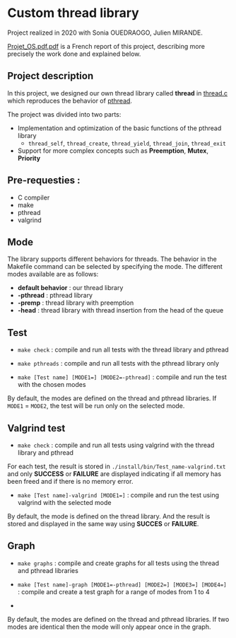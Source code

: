 # Custom thread library
Project realized in 2020 with Sonia OUEDRAOGO, Julien MIRANDE.

[Projet_OS.pdf.pdf](Projet_OS.pdf.pdf) is a French report of this project, describing more precisely the work done and explained below.

## Project description
In this project, we designed our own thread library called **thread** in [thread.c](https://github.com/tpemeja/Projects/blob/main/Thread%20support%20library/src/thread/thread.c) which reproduces the behavior of [pthread](https://pubs.opengroup.org/onlinepubs/7908799/xsh/pthread.h.html).

The project was divided into two parts:
- Implementation and optimization of the basic functions of the pthread library
  - ```thread_self```, ```thread_create```, ```thread_yield```, ```thread_join```, ```thread_exit```
- Support for more complex concepts such as **Preemption**, **Mutex**, **Priority**

## Pre-requesties :
- C compiler
- make
- pthread
- valgrind

## Mode
The library supports different behaviors for threads. The behavior in the Makefile command can be selected by specifying the mode.
The different modes available are as follows:
- **default behavior** : our thread library
- **-pthread** : pthread library
- **-premp** : thread library with preemption
- **-head** : thread library with thread insertion from the head of the queue

##  Test
- ```make check``` :  compile and run all tests with the thread library and pthread

- ```make pthreads``` :  compile and run all tests with the pthread library only

- ```make [Test name] [MODE1=] [MODE2=-pthread]``` :  compile and run the test with the chosen modes

By default, the modes are defined on the thread and pthread libraries. If ``MODE1`` = ``MODE2``, the test will be run only on the selected mode.

##  Valgrind test
- ```make check``` : compile and run all tests using valgrind with the thread library and pthread

For each test, the result is stored in ```./install/bin/Test_name-valgrind.txt``` and only **SUCCESS** or **FAILURE** are displayed indicating if all memory has been freed and if there is no memory error.

- ```make [Test name]-valgrind [MODE1=]``` : compile and run the test using valgrind with the selected mode

By default, the mode is defined on the thread library. And the result is stored and displayed in the same way using **SUCCES** or **FAILURE**.

##  Graph
- ```make graphs``` : compile and create graphs for all tests using the thread and pthread libraries

- ```make [Test name]-graph [MODE1=-pthread] [MODE2=] [MODE3=] [MODE4=]``` : compile and create a test graph for a range of modes from 1 to 4
- 
By default, the modes are defined on the thread and pthread libraries. If two modes are identical then the mode will only appear once in the graph.
